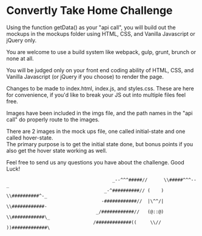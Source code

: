 # Convertly Take Home Challenge

Using the function getData() as your "api call", you will build out the mockups in the mockups folder using HTML, CSS, and Vanilla Javascript or jQuery only.

You are welcome to use a build system like webpack, gulp, grunt, brunch or none at all.

You will be judged only on your front end coding ability of HTML, CSS, and Vanilla Javascript (or jQuery if you choose) to render the page.

Changes to be made to index.html, index.js, and styles.css. These are here for convenience, if you'd like to break your JS out into multiple files feel free. 

Images have been included in the imgs file, and the path names in the "api call" do properly route to the images.

There are 2 images in the mock ups file, one called initial-state and one called hover-state.  
The primary purpose is to get the initial state done, but bonus points if you also get the hover state working as well.

Feel free to send us any questions you have about the challenge. Good Luck!

                    
                                           _--^^^#####//      \\#####^^^--_
                                        _-^##########// (    ) \\##########^-_
                                       -############//  |\^^/|  \\############-
                                     _/############//   (@::@)   \\############\_
                                    /#############((     \\//     ))#############\